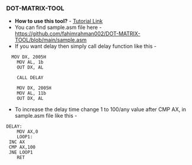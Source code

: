 ### DOT-MATRIX-TOOL

- **How to use this tool?** - [Tutorial Link](https://youtu.be/zzeJa6gWICo "Video Link")
- You can find sample.asm file here -  https://github.com/fahimrahman002/DOT-MATRIX-TOOL/blob/main/sample.asm
- If you want delay then simply call delay function like this -
```
  MOV DX, 2005H
    MOV AL, 1b
    OUT DX, AL

    CALL DELAY
  
    MOV DX, 2005H
    MOV AL, 11b
    OUT DX, AL
```
- To increase the delay time change 1 to 100/any value after CMP AX, 
in sample.asm file like this - 
```
DELAY:
    MOV AX,0
    LOOP1:
 INC AX
 CMP AX,100
 JNE LOOP1
    RET 
```
